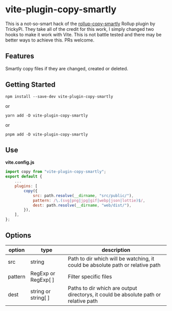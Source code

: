 # vite-plugin-copy-smartly

This is a not-so-smart hack of the [rollup-copy-smartly](https://github.com/TrickyPi/rollup-copy-smartly) Rollup plugin by TrickyPi. They take all of the credit for this work, I simply changed two hooks to make it work with Vite. This is not battle tested and there may be better ways to achieve this. PRs welcome.

## Features

Smartly copy files if they are changed, created or deleted.

## Getting Started

```console
npm install --save-dev vite-plugin-copy-smartly
```

or

```console
yarn add -D vite-plugin-copy-smartly
```

or

```console
pnpm add -D vite-plugin-copy-smartly
```

## Use

**vite.config.js**

```js
import copy from "vite-plugin-copy-smartly";
export default {
    ...
    plugins: [
       	copy({
			src: path.resolve(__dirname, "src/public/"),
			pattern: /\.(svg|png|jpg|gif|webp|json|lottie)$/,
			dest: path.resolve(__dirname, "web/dist/"),
		}),
    ],
};
```

## Options

| option  | type                | description                                                                          |
| ------- | ------------------- | ------------------------------------------------------------------------------------ |
| src     | string              | Path to dir which will be watching, it could be absolute path or relative path       |
| pattern | RegExp or RegExp[ ] | Filter specific files                                                                |
| dest    | string or string[ ] | Paths to dir which are output directorys, it could be absolute path or relative path |
